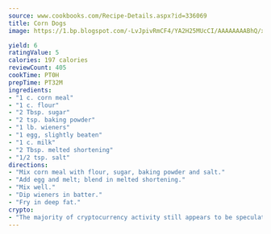 ```yaml
---
source: www.cookbooks.com/Recipe-Details.aspx?id=336069
title: Corn Dogs
image: https://1.bp.blogspot.com/-LvJpivRmCF4/YA2H25MUcCI/AAAAAAAABhQ/xgndXuMf7Zopp5S4RExCblnSp5YGujfSQCLcBGAsYHQ/s320/8.png

yield: 6
ratingValue: 5
calories: 197 calories
reviewCount: 405
cookTime: PT0H
prepTime: PT32M
ingredients:
- "1 c. corn meal"
- "1 c. flour"
- "2 Tbsp. sugar"
- "2 tsp. baking powder"
- "1 lb. wieners"
- "1 egg, slightly beaten"
- "1 c. milk"
- "2 Tbsp. melted shortening"
- "1/2 tsp. salt"
directions:
- "Mix corn meal with flour, sugar, baking powder and salt."
- "Add egg and melt; blend in melted shortening."
- "Mix well."
- "Dip wieners in batter."
- "Fry in deep fat."
crypto:
- "The majority of cryptocurrency activity still appears to be speculative."
---
```

